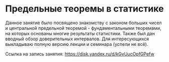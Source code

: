 # Предельные теоремы в статистике

Данное занятие было посвящено знакомству с законом больших чисел и центральной предельной теоремой - фундаментальными теоремами, на которых основаны многие результаты статистики. Также был дан вводный обзор доверительных интервалов. Для интересующихся выкладываю полную версию лекции и семинара (успели не всё).

Ссылка на запись занятия: https://disk.yandex.ru/d/kGvUucOpfGPefw
